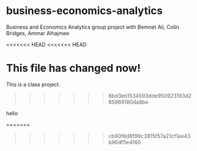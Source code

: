 # business-economics-analytics
Business and Economics Analytics group project with Bemnet Ali, Colin Bridges, Ammar Alhajmee

<<<<<<< HEAD
<<<<<<< HEAD

This file has changed now!
=======
This is a class project.
>>>>>>> 8bd3eb1534593dde950923193d285969180da8be

hello


=======
>>>>>>> cb90f6d8f99c3815f57a21cf1ae43b96df5e4f60
